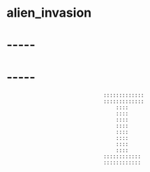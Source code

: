 # alien_invasion


# ____-----____
# ____-----____





								   :::::::::::::
								   :::::::::::::
									   ::::
									   ::::
									   ::::
									   ::::
									   ::::
									   ::::
									   ::::
									   ::::
								   ::::::::::::
								   :::::::::::: 